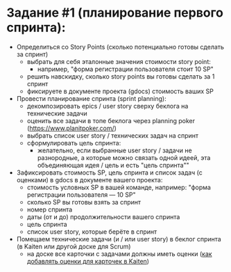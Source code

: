 # Задание #1 (планирование первого спринта):

- Определиться со Story Points (сколько потенциально готовы сделать за спринт)
	- выбрать для себя эталонные значения стоимости story point:
		- например, "форма регистрации пользователя стоит 10 SP"
	- решить навскидку, сколько story points вы готовы сделать за 1 спринт
	- фиксируете в документе проекта (gdocs) стоимость ваших SP
- Провести планирование спринта (sprint planning):
	- декомпозировать epics / user story сверху беклога на технические задачи
	- оценить все задачи в топе беклога через planning poker (https://www.planitpoker.com/)
	- выбрать список user story / технических задач на спринт
	- сформулировать цель спринта:
		- желательно, если выбранные user story / задачи не разнородные, а которые можно связать одной идеей, эта объединяющая идея / цель и есть "цель спринта""
- Зафиксировать стоимость SP, цель спринта и список задач (с оценками) в gdocs в документе вашего проекта:
	- стоимость условных SP в вашей команде, например: "форма регистрации пользователя — 10 SP"
	- сколько SP вы готовы взять за спринт
	- номер спринта
	- даты (от и до) продолжительности вашего спринта
	- цель спринта
	- список user story, которые берёте в спринт
- Помещаем технические задачи (и / или user story) в беклог спринта (в Kaiten или другой доске для Scrum)
	- на доске все карточки с задачами должны иметь оценки ([как добавлять оценки для карточек в Kaiten](https://faq-ru.kaiten.site/8224126b-d97a-4ee5-a776-6002514b8226))
